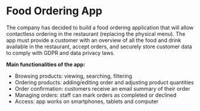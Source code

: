 # Food Ordering App
The company has decided to build a food ordering application that will allow contactless ordering in the restaurant (replacing the physical menu). The app must provide a customer with an overview of all the food and drink available in the restaurant, accept orders, and securely store customer data to comply with GDPR and data privacy laws. 

**Main functionalities of the app:** 
* Browsing products: viewing, searching, filtering
* Ordering products: adding/editing order and adjusting product quantities
* Order confirmation: customers receive an email summary of their order
* Managing orders: staff can mark orders as completed or declined
* Access: app works on smartphones, tablets and computer
